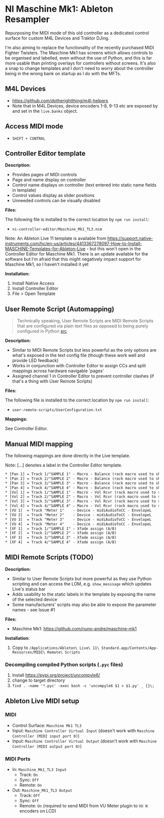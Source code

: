 # NI Maschine Mk1: Ableton Resampler

Repurposing the MIDI mode of this old controller as a dedicated control surface for custom M4L Devices and Traktor DJing.

I'm also aiming to replace the functionality of the recently purchased MIDI Fighter Twisters. The Maschine Mk1 has screens which allows controls to be organised and labelled, even without the use of Python, and this is far more usable than printing overlays for controllers without screens. It's also a snap to change templates and I don't need to worry about the controller being in the wrong bank on startup as I do with the MFTs.

## M4L Devices

* <https://github.com/dotherightthing/m4l-helpers>
* Note that in M4L Devices, device encoders 1-8, 9-13 etc are exposed by and set in the `live.banks` object.

## Access MIDI mode

* `SHIFT + CONTROL`

## Controller Editor template

**Description:**

* Provides pages of MIDI controls
* Page and name display on controller
* Control name displays on controller (text entered into static name fields in template)
* Control values display as slider positions
* Unneeded controls can be visually disabled

**Files:**

The following file is installed to the correct location by `npm run install`:

* `ni-controller-editor/Maschine_Mk1_TL3.ncm`

Note: An Ableton Live 11 template is available from <https://support.native-instruments.com/hc/en-us/articles/4413367278097-How-to-Install-MASCHINE-Templates-for-Ableton-Live> - but this won't open in the Controller Editor for Maschine Mk1. There is an update available for the software but I'm afraid that this might negatively impact support for Maschine Mk1, so I haven't installed it yet

**Installation:**

1. Install Native Access
2. Install Controller Editor
3. File > Open Template

## User Remote Script (Automapping)

> Technically speaking, User Remote Scripts are MIDI Remote Scripts that are configured via plain text files as opposed to being purely configured in Python [src](https://forum.ableton.com/viewtopic.php?t=204880)

**Description:**

* Similar to MIDI Remote Scripts but less powerful as the only options are what's exposed in the text config file (though these work well and provide LED feedback)
* Works in conjunction with Controller Editor to assign CCs and split mappings across hardware navigable 'pages'
* Assigned channel 1 in Controller Editor to prevent controller clashes (if that's a thing with User Remote Scripts)

**Files:**

The following file is installed to the correct location by `npm run install`:

* `user-remote-scripts/UserConfiguration.txt`

**Mappings:**

See Controller Editor.

## Manual MIDI mapping

The following mappings are done directly in the Live template.

Note: [...] denotes a label in the Controller Editor template.

```txt
* [Pan 1] = Track 1/"SAMPLE 1" - Macro - Balance (rack macro used to share setting with Push2)
* [Pan 2] = Track 2/"SAMPLE 2" - Macro - Balance (rack macro used to share setting with Push2)
* [Pan 3] = Track 3/"SAMPLE 3" - Macro - Balance (rack macro used to share setting with Push2)
* [Pan 4] = Track 4/"SAMPLE 4" - Macro - Balance (rack macro used to share setting with Push2)
* [Vol 1] = Track 1/"SAMPLE 1" - Macro - Vol Rcvr (rack macro used to share setting with Push2)
* [Vol 2] = Track 2/"SAMPLE 2" - Macro - Vol Rcvr (rack macro used to share setting with Push2)
* [Vol 3] = Track 3/"SAMPLE 3" - Macro - Vol Rcvr (rack macro used to share setting with Push2)
* [Vol 4] = Track 4/"SAMPLE 4" - Macro - Vol Rcvr (rack macro used to share setting with Push2)
* [VU 1]  = Track "Meter 1"    - Device - midiAudioToCC - EnvelopeL
* [VU 2]  = Track "Meter 2"    - Device - midiAudioToCC - EnvelopeL
* [VU 3]  = Track "Meter 3"    - Device - midiAudioToCC - EnvelopeL
* [VU 4]  = Track "Meter 4"    - Device - midiAudioToCC - EnvelopeL
* [XF 1]  = Track 1/"SAMPLE 1" - Xfade assign (A/B)
* [XF 2]  = Track 2/"SAMPLE 2" - Xfade assign (A/B)
* [XF 3]  = Track 3/"SAMPLE 3" - Xfade assign (A/B)
* [XF 4]  = Track 4/"SAMPLE 4" - Xfade assign (A/B)
```

## MIDI Remote Scripts (TODO)

**Description:**

* Similar to User Remote Scripts but more powerful as they use Python scripting and can access the LOM, e.g. `show_messsage` which updates Live's status bar
* Adds usability to the static labels in the template by exposing the name of the selected device
* Some manufacturers' scripts may also be able to expose the parameter names - see Issue #1

**Files:**

* Maschine Mk1: <https://github.com/nuno-andre/maschine-mk1>

**Installation:**

1. Copy to `/Applications/Ableton\ Live\ 11\ Standard.app/Contents/App-Resources/MIDI\ Remote\ Scripts`

### Decompiling compiled Python scripts (`.pyc` files)

1. Install <https://pypi.org/project/uncompyle6/>
2. change to target directory
3. `find . -name '*.pyc' -exec bash -c 'uncompyle6 $1 > $1.py' _ {}\;`

## Ableton Live MIDI setup

### MIDI

* Control Surface: `Maschine Mk1 TL3`
* Input: `Maschine Controller Virtual Input` (doesn't work with `Maschine Controller (MIDI input port 0)`)
* Input: `Maschine Controller Virtual Output` (doesn't work with `Maschine Controller (MIDI output port 0)`)

### MIDI Ports

* In: `Maschine_Mk1_TL3 Input`
  * Track: `On`
  * Sync: `Off`
  * Remote: `On`
* Out: `Maschine_Mk1_TL3 Output`
  * Track: `Off`
  * Sync: `Off`
  * Remote: `On` (required to send MIDI from VU Meter plugin to `VU N` encoders on LCD)
